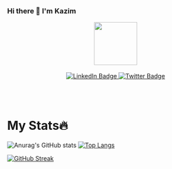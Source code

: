 ### Hi there 👋   I'm Kazim

<!--
**kazimayaan/kazimayaan** is a ✨ _special_ ✨ repository because its `README.md` (this file) appears on your GitHub profile.

Here are some ideas to get you started:

- 🔭 I’m currently working on ...
- 🌱 I’m currently learning ...
- 👯 I’m looking to collaborate on ...
- 🤔 I’m looking for help with ...
- 💬 Ask me about ...
- 📫 How to reach me: ...
- 😄 Pronouns: ...
- ⚡ Fun fact: ...
-->
<div id="header" align="center">
  <img src="https://media.giphy.com/media/M9gbBd9nbDrOTu1Mqx/giphy.gif" width="100"/>
</div>

<br>
<div id="badges" align="center">
  <a href="https://www.linkedin.com/in/kazim-ayaan-p-s-577a861a0/">
    <img src="https://img.shields.io/badge/LinkedIn-blue?style=for-the-badge&logo=linkedin&logoColor=white" alt="LinkedIn Badge"/>
  </a>
  
  <a href="https://twitter.com/kazim_ayaan">
    <img src="https://img.shields.io/badge/Twitter-blue?style=for-the-badge&logo=twitter&logoColor=white" alt="Twitter Badge"/>
  </a>
</div>
<br>
<div id="profile_views" align="center">
<img src="https://komarev.com/ghpvc/?username=kazimayaan&style=flat-square&color=blue" alt=""/>
</div>

<br>
<br>
<h1>My Stats🔥</h1>
<!-- 
<div align="center">
  <a href="https://github.com/aftabahamed">
  <img height="180em" src="https://github-readme-stats.vercel.app/api?username=kazimayaan&show_icons=true&theme=dark&include_all_commits=true&count_private=true" hspace="10"/>
  <img height="180em" src="https://github-readme-stats.vercel.app/api/top-langs/?username=kazimayaan&layout=default&langs_count=7&theme=dark"/>
</div> --> 



![Anurag's GitHub stats](https://github-readme-stats.vercel.app/api?username=kazimayaan&show_icons=true&theme=radical)
[![Top Langs](https://github-readme-stats.vercel.app/api/top-langs/?username=kazimayaan&theme=radical)](https://github.com/anuraghazra/github-readme-stats)

[![GitHub Streak](https://github-readme-streak-stats.herokuapp.com?user=kazimayaan&theme=radical&border_radius=5.5)](https://git.io/streak-stats)

<br/>

